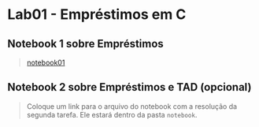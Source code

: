 # Lab01 - Empréstimos em C

## Notebook 1 sobre Empréstimos

> [notebook01](notebook/lab01-emprestimo-ra247248.ipynb)

## Notebook 2 sobre Empréstimos e TAD (opcional)

> Coloque um link para o arquivo do notebook com a resolução da segunda tarefa. Ele estará dentro da pasta `notebook`.
